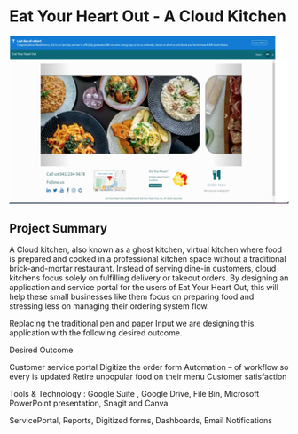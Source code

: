 # Eat Your Heart Out - A Cloud Kitchen

![alt text](https://github.com/rupalibansal/EatYourHeartOut/blob/master/Service%20Portal-%20ScreenShot1.png?raw=true)

## Project Summary

A Cloud kitchen, also known as a ghost kitchen, virtual kitchen where food is prepared and cooked in a professional kitchen space without a traditional brick-and-mortar restaurant. Instead of serving dine-in customers, cloud kitchens focus solely on fulfilling delivery or takeout orders. By designing an application and service portal for the users of Eat Your Heart Out, this will help these small businesses like them focus on preparing food and stressing less on managing their ordering system flow.

Replacing the traditional pen and paper Input we are designing this application with the following desired outcome.

Desired Outcome

Customer service portal
 Digitize the order form
Automation – of workflow so every is updated
 Retire unpopular food on their menu
 Customer satisfaction

 
Tools & Technology : Google Suite , Google Drive, File Bin, Microsoft PowerPoint presentation, Snagit and Canva

ServicePortal, Reports, Digitized forms, Dashboards, Email Notifications
